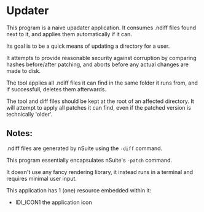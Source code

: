 # Updater
This program is a naive upadater application. It consumes .ndiff files found next to it, and applies them automatically if it can.

Its goal is to be a quick means of updating a directory for a user. 

It attempts to provide reasonable security against corruption by comparing hashes before/after patching, and aborts before any actual changes are made to disk.

The tool applies all .ndiff files it can find in the same folder it runs from, and if successfull, deletes them afterwards.

The tool and diff files should be kept at the root of an affected directory. It will attempt to apply all patches it can find, even if the patched version is technically 'older'.


## Notes:
.ndiff files are generated by nSuite using the `-diff` command. 

This program essentially encapsulates nSuite's `-patch` command.

It doesn't use any fancy rendering library, it instead runs in a terminal and requires minimal user input.

This application has 1 (one) resource embedded within it:
  - IDI_ICON1		the application icon
